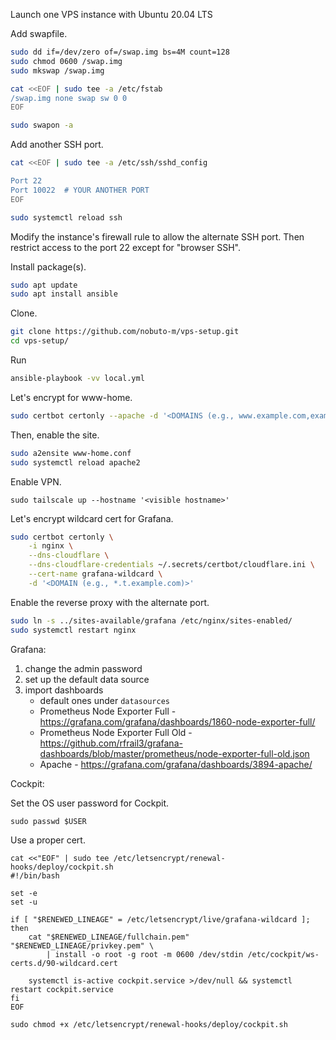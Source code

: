 Launch one VPS instance with Ubuntu 20.04 LTS

Add swapfile.

```bash
sudo dd if=/dev/zero of=/swap.img bs=4M count=128
sudo chmod 0600 /swap.img
sudo mkswap /swap.img

cat <<EOF | sudo tee -a /etc/fstab
/swap.img none swap sw 0 0
EOF

sudo swapon -a
```

Add another SSH port.

```bash
cat <<EOF | sudo tee -a /etc/ssh/sshd_config

Port 22
Port 10022  # YOUR ANOTHER PORT
EOF

sudo systemctl reload ssh
```

Modify the instance's firewall rule to allow the alternate SSH port.
Then restrict access to the port 22 except for "browser SSH".

Install package(s).

```bash
sudo apt update
sudo apt install ansible
```

Clone.

```bash
git clone https://github.com/nobuto-m/vps-setup.git
cd vps-setup/
```

Run

```bash
ansible-playbook -vv local.yml
```

Let's encrypt for www-home.

```bash
sudo certbot certonly --apache -d '<DOMAINS (e.g., www.example.com,example.com)>'
```

Then, enable the site.

```bash
sudo a2ensite www-home.conf
sudo systemctl reload apache2
```

Enable VPN.

```
sudo tailscale up --hostname '<visible hostname>'
```

Let's encrypt wildcard cert for Grafana.

```bash
sudo certbot certonly \
    -i nginx \
    --dns-cloudflare \
    --dns-cloudflare-credentials ~/.secrets/certbot/cloudflare.ini \
    --cert-name grafana-wildcard \
    -d '<DOMAIN (e.g., *.t.example.com)>'
```

Enable the reverse proxy with the alternate port.

```bash
sudo ln -s ../sites-available/grafana /etc/nginx/sites-enabled/
sudo systemctl restart nginx
```

Grafana:
1. change the admin password
1. set up the default data source
1. import dashboards
   - default ones under `datasources`
   - Prometheus Node Exporter Full - https://grafana.com/grafana/dashboards/1860-node-exporter-full/
   - Prometheus Node Exporter Full Old - https://github.com/rfrail3/grafana-dashboards/blob/master/prometheus/node-exporter-full-old.json
   - Apache - https://grafana.com/grafana/dashboards/3894-apache/

Cockpit:

Set the OS user password for Cockpit.

```
sudo passwd $USER
```

Use a proper cert.

```
cat <<"EOF" | sudo tee /etc/letsencrypt/renewal-hooks/deploy/cockpit.sh
#!/bin/bash

set -e
set -u

if [ "$RENEWED_LINEAGE" = /etc/letsencrypt/live/grafana-wildcard ]; then
    cat "$RENEWED_LINEAGE/fullchain.pem" "$RENEWED_LINEAGE/privkey.pem" \
        | install -o root -g root -m 0600 /dev/stdin /etc/cockpit/ws-certs.d/90-wildcard.cert

    systemctl is-active cockpit.service >/dev/null && systemctl restart cockpit.service
fi
EOF

sudo chmod +x /etc/letsencrypt/renewal-hooks/deploy/cockpit.sh
```
